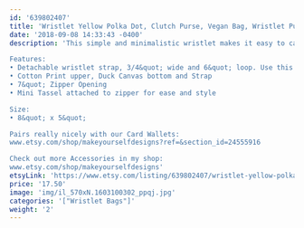 ```yaml
---
id: '639802407'
title: 'Wristlet Yellow Polka Dot, Clutch Purse, Vegan Bag, Wristlet Purse, Evening Bag, Vegan Wristlet, Gift for Her, Gift for Girlfriend, Purse'
date: '2018-09-08 14:33:43 -0400'
description: 'This simple and minimalistic wristlet makes it easy to carry your valuables and look trendy doing so. Perfect for running errands, going out to eat, and spending a night out. Conveniently holds your smartphone, wallet, and a few lipglosses. For someone who doesn&#39;t want to dig through a purse to find what they need!

Features:
• Detachable wristlet strap, 3/4&quot; wide and 6&quot; loop. Use this solo to hold your keys and stick the bag in a bigger purse for travel!
• Cotton Print upper, Duck Canvas bottom and Strap
• 7&quot; Zipper Opening
• Mini Tassel attached to zipper for ease and style

Size:
• 8&quot; x 5&quot;

Pairs really nicely with our Card Wallets:
www.etsy.com/shop/makeyourselfdesigns?ref=&section_id=24555916

Check out more Accessories in my shop:
www.etsy.com/shop/makeyourselfdesigns'
etsyLink: 'https://www.etsy.com/listing/639802407/wristlet-yellow-polka-dot-clutch-purse?utm_source=synctostaticsite&utm_medium=api&utm_campaign=api'
price: '17.50'
image: 'img/il_570xN.1603100302_ppqj.jpg'
categories: '["Wristlet Bags"]'
weight: '2'
---
```

